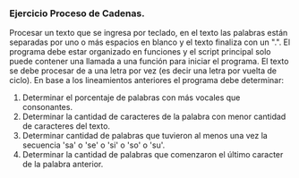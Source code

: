 ### Ejercicio Proceso de Cadenas.

Procesar un texto que se ingresa por teclado, en el texto las palabras están separadas por uno o más espacios en blanco y el texto finaliza con un ".".
El programa debe estar organizado en funciones y el script principal solo puede contener una llamada a una función para iniciar el programa. El texto se debe procesar de a una letra por vez (es decir una letra por vuelta de ciclo). En base a los lineamientos anteriores el programa debe determinar:
1. Determinar el porcentaje de palabras con más vocales que consonantes.
2. Determinar la cantidad de caracteres de la palabra con menor cantidad de caracteres del texto.
3. Determinar cantidad de palabras que tuvieron al menos una vez la secuencia 'sa' o 'se' o 'si' o 'so' o 'su'.
4. Determinar la cantidad de palabras que comenzaron el último caracter de la palabra anterior.